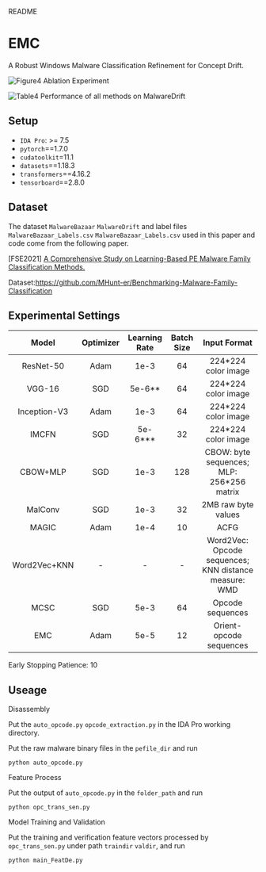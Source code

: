 README

# EMC

A Robust Windows Malware Classification Refinement for Concept Drift.

![Figure4 Ablation Experiment](https://github.com/ICSE2025EMC/EMC/blob/main/Figure4.png)

![Table4 Performance of all methods on MalwareDrift](https://github.com/ICSE2025EMC/EMC/blob/main/Table4.png)




## Setup

* `IDA Pro`: >= 7.5
* `pytorch`==1.7.0 
* `cudatoolkit`=11.1
* `datasets`==1.18.3
* `transformers`==4.16.2
* `tensorboard`==2.8.0

## Dataset

The dataset `MalwareBazaar` `MalwareDrift` and label files `MalwareBazaar_Labels.csv` `MalwareBazaar_Labels.csv` used in this paper and code come from the following paper.

\[FSE2021\] [A Comprehensive Study on Learning-Based PE Malware Family Classification Methods.](https://dl.acm.org/doi/abs/10.1145/3468264.3473925)

Dataset:<https://github.com/MHunt-er/Benchmarking-Malware-Family-Classification>


## Experimental Settings

|    Model     | Optimizer | Learning Rate | Batch Size |                     Input Format                      |
| :----------: | :-------: | :-----------: | :--------: | :---------------------------------------------------: |
|  ResNet-50   |   Adam    |     1e-3      |     64     |                  224*224 color image                  |
|    VGG-16    |    SGD    |    5e-6**     |     64     |                  224*224 color image                  |
| Inception-V3 |   Adam    |     1e-3      |     64     |                  224*224 color image                  |
|    IMCFN     |    SGD    |    5e-6***    |     32     |                  224*224 color image                  |
|   CBOW+MLP   |    SGD    |     1e-3      |    128     |       CBOW: byte sequences; MLP: 256*256 matrix       |
|   MalConv    |    SGD    |     1e-3      |     32     |                  2MB raw byte values                  |
|    MAGIC     |   Adam    |     1e-4      |     10     |                         ACFG                          |
| Word2Vec+KNN |     -     |       -       |     -      | Word2Vec: Opcode sequences; KNN distance measure: WMD |
|     MCSC     |    SGD    |     5e-3      |     64     |                   Opcode sequences                    |
|     EMC      |   Adam    |     5e-5      |     12     |                Orient-opcode sequences                |

Early Stopping Patience: 10


## Useage

Disassembly


Put the `auto_opcode.py`  `opcode_extraction.py` in the IDA Pro working directory. 

Put the raw malware binary files in the `pefile_dir` and run
```
python auto_opcode.py
```

Feature Process

Put the output of `auto_opcode.py` in the `folder_path` and run
```
python opc_trans_sen.py
```

Model Training and Validation

Put the training and verification feature vectors processed by `opc_trans_sen.py` under path `traindir` `valdir`, and run
```
python main_FeatDe.py
```

